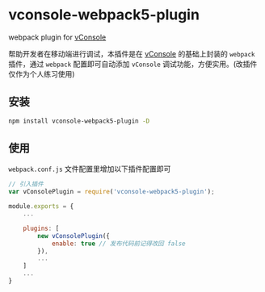 # vconsole-webpack5-plugin
webpack plugin for [vConsole](https://github.com/WechatFE/vConsole)

帮助开发者在移动端进行调试，本插件是在 [vConsole](https://github.com/WechatFE/vConsole) 的基础上封装的 `webpack` 插件，通过 `webpack` 配置即可自动添加 `vConsole` 调试功能，方便实用。(改插件仅作为个人练习使用)

## 安装

```bash
npm install vconsole-webpack5-plugin -D
```

## 使用

`webpack.conf.js` 文件配置里增加以下插件配置即可

```js
// 引入插件
var vConsolePlugin = require('vconsole-webpack5-plugin'); 

module.exports = {
    ...

    plugins: [
        new vConsolePlugin({
            enable: true // 发布代码前记得改回 false
        }),
        ...
    ]
    ...
}
```

